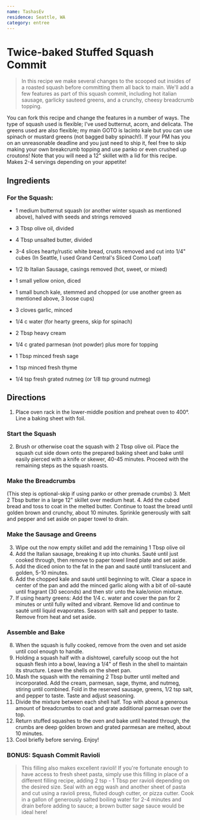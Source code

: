 ```yaml
---
name: TashasEv
residence: Seattle, WA
category: entree
---
```


# Twice-baked Stuffed Squash Commit 

> In this recipe we make several changes to the scooped out insides of a roasted squash before committing them all back to main. We'll add a few features as part of this squash commit, including hot italian sausage, garlicky sauteed greens, and a crunchy, cheesy breadcrumb topping.

You can fork this recipe and change the features in a number of ways. The type of squash used is flexible; I've used butternut, acorn, and delicata. The greens used are also flexible; my main GOTO is lacinto kale but you can use spinach or mustard greens (not bagged baby spinach!). If your PM has you on an unreasonable deadline and you just need to ship it, feel free to skip making your own breakcrumb topping and use panko or even crushed up croutons! Note that you will need a 12" skillet with a lid for this recipe. Makes 2-4 servings depending on your appetite!

## Ingredients

### For the Squash: 
- 1 medium butternut squash (or another winter squash as mentioned above), halved with seeds and strings removed
- 3 Tbsp olive oil, divided

- 4 Tbsp unsalted butter, divided
- 3-4 slices hearty/rustic white bread, crusts removed and cut into 1/4" cubes (In Seattle, I used Grand Central's Sliced Como Loaf)

- 1/2 lb Italian Sausage, casings removed (hot, sweet, or mixed)

- 1 small yellow onion, diced
- 1 small bunch kale, stemmed and chopped (or use another green as mentioned above, 3 loose cups)
- 3 cloves garlic, minced
- 1/4 c water (for hearty greens, skip for spinach)

- 2 Tbsp heavy cream
- 1/4 c grated parmesan (not powder) plus more for topping
- 1 Tbsp minced fresh sage
- 1 tsp minced fresh thyme
- 1/4 tsp fresh grated nutmeg (or 1/8 tsp ground nutmeg)


## Directions

1. Place oven rack in the lower-middle position and preheat oven to 400°. Line a baking sheet with foil.
### Start the Squash
2. Brush or otherwise coat the squash with 2 Tbsp olive oil. Place the squash cut side down onto the prepared baking sheet and bake until easily pierced with a knife or skewer, 40-45 minutes. Proceed with the remaining steps as the squash roasts.

### Make the Breadcrumbs
(This step is optional-skip if using panko or other premade crumbs)
3. Melt 2 Tbsp butter in a large 12" skillet over medium heat. 
4. Add the cubed bread and toss to coat in the melted butter. Continue to toast the bread until golden brown and crunchy, about 10 minutes. Sprinkle generously with salt and pepper and set aside on paper towel to drain. 

### Make the Sausage and Greens
3. Wipe out the now empty skillet and add the remaining 1 Tbsp olive oil
4. Add the Italian sausage, breaking it up into chunks. Sauté until just cooked through, then remove to paper towel lined plate and set aside. 
5. Add the diced onion to the fat in the pan and sauté until translucent and golden, 5-10 minutes.
6. Add the chopped kale and sauté until beginning to wilt. Clear a space in center of the pan and add the minced garlic along with a bit of oil-sauté until fragrant (30 seconds) and then stir unto the kale/onion mixture. 
7. If using hearty greens: Add the 1/4 c. water and cover the pan for 2 minutes or until fully wilted and vibrant. Remove lid and continue to sauté until liquid evaporates. Season with salt and pepper to taste. Remove from heat and set aside.

### Assemble and Bake
8. When the squash is fully cooked, remove from the oven and set aside until cool enough to handle. 
9. Holding a squash half with a dishtowel, carefully scoop out the hot squash flesh into a bowl, leaving a 1/4" of flesh in the shell to maintain its structure. Leave the shells on the sheet pan.
10. Mash the squash with the remaining 2 Tbsp butter until melted and incorporated. Add the cream, parmesan, sage, thyme, and nutmeg, stiring until combined. Fold in the reserved sausage, greens, 1/2 tsp salt, and pepper to taste. Taste and adjust seasoning.
11. Divide the mixture between each shell half. Top with about a generous amount of breadcrumbs to coat and grate additional parmesan over the top.
12. Return stuffed squashes to the oven and bake until heated through, the crumbs are deep golden brown and grated parmesan are melted, about 10 minutes.
13. Cool briefly before serving. Enjoy!

### BONUS: Squash Commit Ravioli
> This filling also makes excellent ravioli! If you're fortunate enough to have access to fresh sheet pasta, simply use this filling in place of a different filling recipe, adding 2 tsp - 1 Tbsp per ravioli depending on the desired size. Seal with an egg wash and another sheet of pasta and cut using a ravioli press, fluted dough cutter, or pizza cutter. Cook in a gallon of generously salted boiling water for 2-4 minutes and drain before adding to sauce; a brown butter sage sauce would be ideal here!
